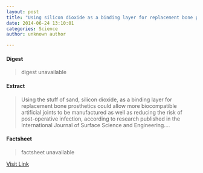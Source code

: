 ```yaml
---
layout: post
title: "Using silicon dioxide as a binding layer for replacement bone prosthetics"
date: 2014-06-24 13:10:01
categories: Science
author: unknown author

---
```



#### Digest
>digest unavailable

#### Extract
>Using the stuff of sand, silicon dioxide, as a binding layer for replacement bone prosthetics could allow more biocompatible artificial joints to be manufactured as well as reducing the risk of post-operative infection, according to research published in the International Journal of Surface Science and Engineering....

#### Factsheet
>factsheet unavailable

[Visit Link](http://phys.org/news322816733.html)


